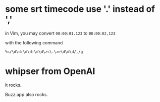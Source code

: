 # some srt timecode use '.' instead of ','

in Vim, you may convert `00:00:01.123` to `00:00:02,123`

with the following command

	%s/\d\d:\d\d:\d\d\zs\.\ze\d\d\d/,/g


# whipser from OpenAI

it rocks.

Buzz.app also rocks.
